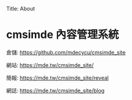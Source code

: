 Title: About

# cmsimde 內容管理系統

倉儲: <a href=" https://github.com/CHI-23/cd2024">https://github.com/mdecycu/cmsimde_site</a>

網站: <a href="https://chi-23.github.io/cd2024/blog/index.html">https://mde.tw/cmsimde_site/</a>

簡報: <a href="https://chi-23.github.io/cd2024/reveal/index.html">https://mde.tw/cmsimde_site/reveal</a>

網誌: <a href="https://chi-23.github.io/cd2024/blog">https://mde.tw/cmsimde_site/blog</a>








